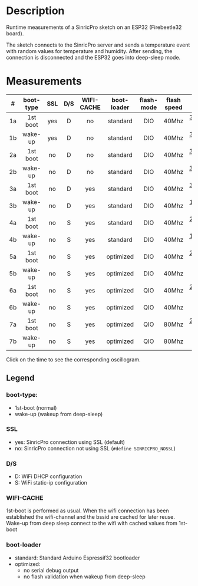 # Description
Runtime measurements of a SinricPro sketch on an ESP32 (Firebeetle32 board).

The sketch connects to the SinricPro server and sends a temperature event with random values for temperature and humidity. After sending, the connection is disconnected and the ESP32 goes into deep-sleep mode.

# Measurements
| # | boot-type | SSL | D/S | WIFI-CACHE | boot-loader | flash-mode | flash speed | time |
|:-:|:-:|:-:|:-:|:-:|:-:|:-:|:-:|-:|
|1a| 1st boot |yes|D|no|standard|DIO|40Mhz| [3900 ms](./png/01a.png) |
|1b| wake-up |yes|D|no|standard|DIO|40Mhz|  [3720 ms](./png/01b.png) |
|2a| 1st boot |no|D|no|standard|DIO|40Mhz|  [3030 ms](./png/02a.png) |
|2b| wake-up |no|D|no|standard|DIO|40Mhz|   [3010 ms](./png/02b.png) |
|3a| 1st boot |no|D|yes|standard|DIO|40Mhz| [3040 ms](./png/03a.png) |
|3b| wake-up |no|D|yes|standard|DIO|40Mhz|  [1270 ms](./png/03b.png) |
|4a| 1st boot |no|S|yes|standard|DIO|40Mhz| [2760 ms](./png/04a.png) |
|4b| wake-up |no|S|yes|standard|DIO|40Mhz|  [1080 ms](./png/04b.png) |
|5a| 1st boot |no|S|yes|optimized|DIO|40Mhz|[2770 ms](./png/05a.png) |
|5b| wake-up |no|S|yes|optimized|DIO|40Mhz| [ 720 ms](./png/05b.png) |
|6a| 1st boot |no|S|yes|optimized|QIO|40Mhz|[2700 ms](./png/06a.png) |
|6b| wake-up |no|S|yes|optimized|QIO|40Mhz| [ 710 ms](./png/06b.png) |
|7a| 1st boot |no|S|yes|optimized|QIO|80Mhz|[2640 ms](./png/07a.png) |
|7b| wake-up |no|S|yes|optimized|QIO|80Mhz| [ 680 ms](./png/07b.png) |

Click on the time to see the corresponding oscillogram.
## Legend

### boot-type:
- 1st-boot (normal)
- wake-up (wakeup from deep-sleep)

### SSL
- yes: SinricPro connection using SSL (default)
- no: SinricPro connection not using SSL (`#define SINRICPRO_NOSSL`)

### D/S
- D: WiFi DHCP configuration
- S: WiFi static-ip configuration

### WIFI-CACHE
1st-boot is performed as usual. When the wifi connection has been established the wifi-channel and the bssid are cached for later reuse.
Wake-up from deep sleep connect to the wifi with cached values from 1st-boot

### boot-loader
- standard: Standard Arduino Espressif32 bootloader
- optimized:
  - no serial debug output
  - no flash validation when wakeup from deep-sleep